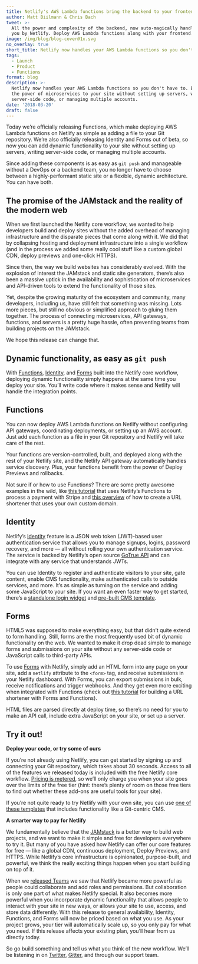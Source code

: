 ```yaml
---
title: Netlify's AWS Lambda functions bring the backend to your frontend workflow
author: Matt Biilmann & Chris Bach
tweet: >-
  All the power and complexity of the backend, now auto-magically handled for
  you by Netlify. Deploy AWS Lambda functions along with your frontend.
image: /img/blog/blog-cover@1x.svg
no_overlay: true
short_title: Netlify now handles your AWS Lambda functions so you don't have to
tags:
  - Launch
  - Product
  - Functions
format: blog
description: >-
  Netlify now handles your AWS Lambda functions so you don't have to. Bring all
  the power of microservices to your site without setting up servers, writing
  server-side code, or managing multiple accounts. 
date: '2018-03-20'
draft: false
---
```

Today we’re officially releasing Functions, which make deploying AWS Lambda functions on Netlify as simple as adding a file to your Git repository. We’re also officially releasing Identity and Forms out of beta, so now you can add dynamic functionality to your site without setting up servers, writing server-side code, or managing multiple accounts. 

Since adding these components is as easy as `git push` and manageable without a DevOps or a backend team, you no longer have to choose between a highly-performant static site or a flexible, dynamic architecture. You can have both.

## The promise of the JAMstack and the reality of the modern web

When we first launched the Netlify core workflow, we wanted to help developers build and deploy sites without the added overhead of managing infrastructure and the disparate pieces that come along with it. We did that by collapsing hosting and deployment infrastructure into a single workflow (and in the process we added some really cool stuff like a custom global CDN, deploy previews and one-click HTTPS). 

Since then, the way we build websites has considerably evolved. With the explosion of interest the JAMstack and static site generators, there’s also been a massive uptick in the availability and sophistication of microservices and API-driven tools to extend the functionality of those sites. 

Yet, despite the growing maturity of the ecosystem and community, many developers, including us, have still felt that something was missing. Lots more pieces, but still no obvious or simplified approach to gluing them together. The process of connecting microservices, API gateways, functions, and servers is a pretty huge hassle, often preventing teams from building projects on the JAMstack.

We hope this release can change that. 

## Dynamic functionality, as easy as `git push`

With [Functions](https://www.netlify.com/docs/functions), [Identity](https://www.netlify.com/docs/identity/), and [Forms](https://www.netlify.com/docs/form-handling/) built into the Netlify core workflow, deploying dynamic functionality simply happens at the same time you deploy your site. You’ll write code where it makes sense and Netlify will handle the integration points.

## Functions

You can now deploy AWS Lambda functions on Netlify without configuring API gateways, coordinating deployments, or setting up an AWS account. Just add each function as a file in your Git repository and Netlify will take care of the rest. 

Your functions are version-controlled, built, and deployed along with the rest of your Netlify site, and the Netlify API gateway automatically handles service discovery. Plus, your functions benefit from the power of Deploy Previews and rollbacks.

Not sure if or how to use Functions? There are some pretty awesome examples in the wild, like [this tutorial](https://macarthur.me/posts/building-a-lambda-function-with-netlify/) that uses Netlify’s Functions to process a payment with Stripe and [this overview](/blog/2018/03/19/create-your-own-url-shortener-with-netlifys-forms-and-functions/) of how to create a URL shortener that uses your own custom domain. 

## Identity

Netlify’s [Identity](https://www.netlify.com/docs/identity/) feature is a JSON web token (JWT)-based user authentication service that allows you to manage signups, logins, password recovery, and more — all without rolling your own authentication service. The service is backed by Netlify’s open source [GoTrue API](https://github.com/netlify/gotrue) and can integrate with any service that understands JWTs. 

You can use Identity to register and authenticate visitors to your site, gate content, enable CMS functionality, make authenticated calls to outside services, and more. It’s as simple as turning on the service and adding some JavaScript to your site.  If you want an even faster way to get started, there’s a [standalone login widget](https://identity.netlify.com/) and [pre-built CMS template](https://app.netlify.com/start/deploy?repository=https://github.com/netlify-templates/one-click-hugo-cms&stack=cms#_ga=2.109621189.1985692033.1520268158-1359106690.1505249588).

## Forms

HTML5 was supposed to make everything easy, but that didn’t quite extend to form handling. Still, forms are the most frequently used bit of dynamic functionality on the web. We wanted to make it drop dead simple to manage forms and submissions on your site without any server-side code or JavaScript calls to third-party APIs. 

To use [Forms](https://www.netlify.com/docs/form-handling/) with Netlify, simply add an HTML form into any page on your site, add a `netlify` attribute to the `<form>` tag, and receive submissions in your Netlify dashboard. With Forms, you can export submissions in bulk, receive notifications and trigger webhooks. And they get even more exciting when integrated with Functions (check out [this tutorial](https://www.netlify.com/blog/2018/03/19/create-your-own-url-shortener-with-netlifys-forms-and-functions/) for building a URL shortener with Forms and Functions). 

HTML files are parsed directly at deploy time, so there’s no need for you to make an API call, include extra JavaScript on your site, or set up a server. 

## Try it out!

**Deploy your code, or try some of ours**

If you’re not already using Netlify, you can get started by signing up and connecting your Git repository, which takes about 30 seconds. Access to all of the features we released today is included with the free Netlify core workflow. [Pricing is metered](https://www.netlify.com/pricing/), so we’ll only charge you when your site goes over the limits of the free tier (hint: there’s plenty of room on those free tiers to find out whether these add-ons are useful tools for your site).

If you’re not quite ready to try Netlify with your own site, you can use [one of](http://templates.netlify.com/) [these templates](http://templates.netlify.com/) that includes functionality like a Git-centric CMS. 

**A smarter way to pay for Netlify**

We fundamentally believe that the [JAMstack](http://www.jamstack.org) is a better way to build web projects, and we want to make it simple and free for developers everywhere to try it. But many of you have asked how Netlify can offer our core features for free — like a global CDN, continuous deployment, Deploy Previews, and HTTPS. While Netlify’s core infrastructure is opinionated, purpose-built, and powerful, we think the really exciting things happen when you start building on top of it. 

When we [released Teams](https://www.netlify.com/blog/2017/06/28/introducing-teams-new-features-and-an-update-to-our-plans/) we saw that Netlify became more powerful as people could collaborate and add roles and permissions. But collaboration is only one part of what makes Netlify special. It also becomes more powerful when you incorporate dynamic functionality that allows people to interact with your site in new ways, or allows your site to use, access, and store data differently. With this release to general availability, Identity, Functions, and Forms will now be priced based on what you use. As your project grows, your tier will automatically scale up, so you only pay for what you need. If this release affects your existing plan, you’ll hear from us directly today. 

So go build something and tell us what you think of the new workflow. We’ll be listening in on [Twitter](https://twitter.com/netlify), [Gitter](https://gitter.im/netlify/community), and through our support team.
